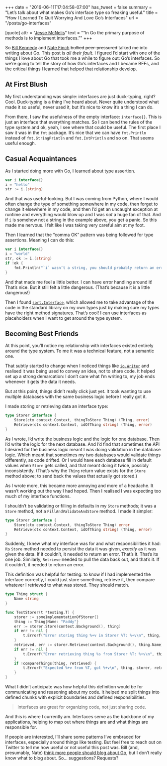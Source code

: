 +++
date = "2016-06-11T17:04:58-07:00"
has_tweet = false
summary = "Let’s talk about what makes Go’s interface type so freaking useful."
title = "How I Learned To Quit Worrying And Love Go’s Interfaces"
url = "/posts/go-interfaces"

[quote]
  attr = "[Jesse McNelis](https://groups.google.com/d/msg/golang-nuts/sv-Ol6Aww_w/0538EvVlhe0J)"
  text = "“In Go the primary purpose of methods is to implement interfaces.”"
+++

So [Bill Kennedy](https://www.goinggo.net) and [Nate Finch](https://npf.io) ~~bullied~~ ~~peer-pressured~~ talked me into writing about Go. This post is _all their fault_. I figured I’d start with one of the things I love about Go that took me a while to figure out: Go’s interfaces. So we’re going to tell the story of how Go’s interfaces and I became BFFs, and the critical things I learned that helped that relationship develop.

## At First Blush

My first understanding was simple: interfaces are just duck-typing, right? Cool. Duck-typing is a thing I’ve heard about. Never quite understood what made it so useful, never used it, but it’s nice to know it’s a thing I can do.

From there, I saw the usefulness of the empty interface: `interface{}`. This is just an interface that everything matches. So I can bend the rules of the type system and ok, yeah, I see where that could be useful. The first place I saw it was in the `fmt` package. It’s nice that we can have `fmt.Println` instead of `fmt.StringPrintln` and `fmt.IntPrintln` and so on. That seems useful enough.

## Casual Acquaintances

As I started doing more with Go, I learned about type assertion.

```go
var i interface{}
i = "hello"
str := i.(string)
```

And that was useful-looking. But I was coming from Python, where I would often change the type of something somewhere in my code, then forget to change it elsewhere in my code, and then I’d get an uncaught exception at runtime and everything would blow up and I was _not_ a huge fan of that. And if `i` is somehow not a string in the example above, you get a panic. So this made me nervous. I felt like I was taking very careful aim at my foot.

Then I learned that the “comma OK” pattern was being followed for type assertions. Meaning I can do this:

```go
var i interface{}
i = "world"
str, ok := i.(string)
if !ok {
	fmt.Println("`i` wasn’t a string, you should probably return an error or something")
}
```

And that made me feel a little better. I can have error handling around it! That’s nice. But it still felt a little dangerous. (That’s because it is a little dangerous!)

Then I found [`sort.Interface`](https://golang.org/pkg/sort#Interface), which allowed me to take advantage of the code in the standard library on my own types just by making sure my types have the right method signatures. That’s cool! I can use interfaces as placeholders when I want to get around the type system.

## Becoming Best Friends

At this point, you’ll notice my relationship with interfaces existed entirely around the type system. To me it was a technical feature, not a semantic one.

That subtly started to change when I noticed things like [`io.Writer`](https://golang.org/pkg/io#Writer) and realised it was being used to convey an idea, not to share code. It helped set up a strong demarcation: I don’t care what I’m writing to, my job ends whenever it gets the data it needs.

But at this point, things didn’t really click just yet. It took wanting to use multiple databases with the same business logic before I really got it.

I made storing or retrieving data an interface type:

```go
type Storer interface {
	Store(ctx context.Context, thingToStore Thing) (Thing, error)
	Retrieve(ctx context.Context, idOfThing string) (Thing, error)
}
```

As I wrote, I’d write the business logic and the logic for one database. Then I’d write the logic for the next database. And I’d find that sometimes the API I desired for the business logic meant I was doing validation in the database logic. Which meant that sometimes my two databases would validate things differently, as code drifted. Or I would have each database fill in default values when `Store` gets called, and that meant doing it twice, possibly inconsistently. (That’s why the `Thing` return value exists for the `Store` method above; to send back the values that actually got stored.)

As I wrote more, this became more annoying and more of a headache. It wasn’t working out the way I had hoped. Then I realised I was expecting too much of my interface functions.

I shouldn’t be validating or filling in defaults in my `Store` methods; it was a `Store` method, not a `FillAndValidateAndStore` method. I made it simpler:

```go
type Storer interface {
	Store(ctx context.Context, thingToStore Thing) error
	Retrieve(ctx context.Context, idOfThing string) (Thing, error)
}
```

Suddenly, I knew what my interface was for and what responsibilities it had: its `Store` method needed to persist the data it was given, _exactly_ as it was given the data. If it couldn’t, it needed to return an error. That’s it. That’s its one job. Similarly, `Retrieve` needed to pull the data back out, and that’s it. If it couldn’t, it needed to return an error.

This definition was helpful for testing: to know if I had implemented the interface correctly, I could just store something, retrieve it, then compare whatever I retrieved to what was stored. They should match.

```go
type Thing struct {
	Name string
}

func TestStorer(t *testing.T) {
	storer := someImplementationOfStorer{}
	thing := Thing{Name: "Paddy"}
	err := storer.Store(context.Background(), thing)
	if err != nil {
		t.Errorf("Error storing thing %+v in Storer %T: %+v\n", thing, storer, err)
	}
	retrieved, err := storer.Retrieve(context.Background(), thing.Name)
	if err != nil {
		t.Errorf("Error retrieving thing %s from Storer %T: %+v\n", thing.Name, storer, err)
	}
	if !compareThings(thing, retrieved) {
		t.Errorf("Expected %+v from %T, got %+v\n", thing, storer, retrieved)
	}
}
```

What I didn’t anticipate was how helpful this definition would be for communicating and reasoning about my code. It helped me split things into defined chunks with explicit boundaries and defined responsibilities.

> Interfaces are great for organizing code, not just sharing code.

And this is where I currently am. Interfaces serve as the backbone of my applications, helping to map out where things are and what things are responsible for.

If people are interested, I’ll share some patterns I’ve embraced for interfaces, especially around things like testing. But feel free to reach out on Twitter to tell me how useful or not useful this post was. Bill (and, presumably, Nate) [think more people should blog about Go](https://twitter.com/goinggodotnet/status/740893963020861441), but I don’t really know what to blog about. So… suggestions? Requests?

